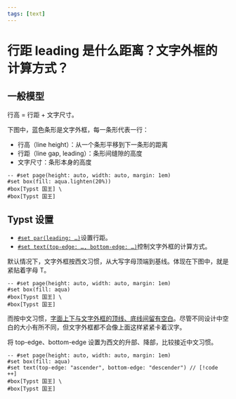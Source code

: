 ```yaml
---
tags: [text]
---
```


# 行距 leading 是什么距离？文字外框的计算方式？

## 一般模型

行高 = 行距 + 文字尺寸。

下图中，蓝色条形是文字外框，每一条形代表一行：

- 行高（line height）：从一个条形平移到下一条形的距离
- 行距（line gap, leading）：条形间缝隙的高度
- 文字尺寸：条形本身的高度

```typst
-- #set page(height: auto, width: auto, margin: 1em)
#set box(fill: aqua.lighten(20%))
#box[Typst 国王] \
#box[Typst 国王]
```

## Typst 设置

- [`#set par(leading: …)`](https://typst.app/docs/reference/model/par/#parameters-leading)设置行距。
- [`#set text(top-edge: …, bottom-edge: …)`](https://typst.app/docs/reference/text/text/#parameters-top-edge)控制文字外框的计算方式。

默认情况下，文字外框按西文习惯，从大写字母顶端到基线。体现在下图中，就是紧贴着字母 T。

```typst
-- #set page(height: auto, width: auto, margin: 1em)
#set box(fill: aqua)
#box[Typst 国王] \
#box[Typst 国王]
```

而按中文习惯，[字面上下与文字外框的顶线、底线间留有空白](https://www.w3.org/TR/clreq/#h_baselines)。尽管不同设计中空白的大小有所不同，但文字外框都不会像上面这样紧紧卡着汉字。

将 top-edge、bottom-edge 设置为西文的升部、降部，比较接近中文习惯。

```typst
-- #set page(height: auto, width: auto, margin: 1em)
#set box(fill: aqua)
#set text(top-edge: "ascender", bottom-edge: "descender") // [!code ++]
#box[Typst 国王] \
#box[Typst 国王]
```

<!--
  `#set text(top-edge: "bounds", bottom-edge: "bounds")`这样设置成字形边界也差不多；
  不过西文的下边界比中文低导致混排时上下不对称，而且 bounds 与具体文字内容有关导致行高不稳定。
-->
